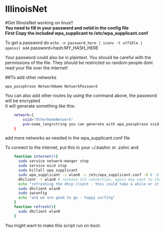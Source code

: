 IllinoisNet
===========

#Get IllinoisNet working on linux!!  
**You need to fill in your password and netid in the config file  
First Copy the included wpa_supplicant to /etc/wpa_supplicant.conf**   

To get a password do `echo -n password_here | iconv -t utf16le | openssl md4`
    password=hash:MY_HASH_HERE

Your password could also be in plaintext. You should be careful with the permissions of the file. They should be restricted so random people dont read your file over the internet!

##To add other networks

`wpa_passphrase NetworkName NetworkPassword`

You can also add other routes by using the command above, the password will be encrypted  
It will generate something like this:  
```bash
    network={
    	ssid="OtherHomeNetwork"
    	psk=some_long+string you can generate with wpa_passphrase ssid password
    }
```
add more networks as needed in the wpa_supplicant.conf file  

To connect to the internet, put this in your ~/.bashrc or .zshrc and   
```bash
    function internet(){
      sudo service network-manger stop
      sudo service wicd stop
      sudo killall wpa_supplicant
      sudo wpa_supplicant -i wlan0 -c /etc/wpa_supplicant.conf -B # -b for background you may need to change this to wlan1 based on what sudo iwconfig says
      dhclient -r wlan0 # release old connection, again may want to change to wlan1
      echo "refreshing the dhcp client - this could take a while or it could not work"
      sudo dhclient wlan0
      sudo iwconfig
      echo "and we are good to go - happy surfing"
    }
    function refresh(){
      sudo dhclient wlan0
    }
```
You might want to make this script run on boot.
